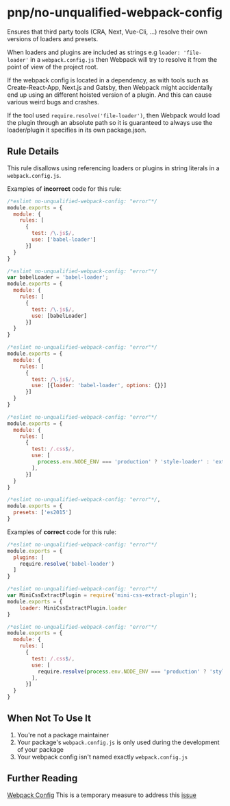 # pnp/no-unqualified-webpack-config

Ensures that third party tools (CRA, Next, Vue-Cli, ...) resolve their own versions of loaders and presets.

When loaders and plugins are included as strings e.g `loader: 'file-loader'` in a `webpack.config.js` then Webpack will try to resolve it from the point of view of the project root. 

If the webpack config is located in a dependency, as with tools such as Create-React-App, Next.js and Gatsby, then Webpack might accidentally end up using an different hoisted version of a plugin. And this can cause various weird bugs and crashes.

If the tool used `require.resolve('file-loader')`, then Webpack would load the plugin through an absolute path so it is guaranteed to always use the loader/plugin it specifies in its own package.json.

## Rule Details

This rule disallows using referencing loaders or plugins in string literals in a `webpack.config.js`.

Examples of **incorrect** code for this rule:

```js
/*eslint no-unqualified-webpack-config: "error"*/
module.exports = { 
  module: {
    rules: [
      {
        test: /\.js$/,
        use: ['babel-loader'] 
      }]
  }
}
```

```js
/*eslint no-unqualified-webpack-config: "error"*/
var babelLoader = 'babel-loader';
module.exports = { 
  module: {
    rules: [
      {
        test: /\.js$/,
        use: [babelLoader]
      }]
  }
}
```

```js
/*eslint no-unqualified-webpack-config: "error"*/
module.exports = { 
  module: {
    rules: [
      {
        test: /\.js$/, 
        use: [{loader: 'babel-loader', options: {}}]
      }]
  } 
}
```

```js
/*eslint no-unqualified-webpack-config: "error"*/
module.exports = { 
  module: {
    rules: [
      {
        test: /.css$/, 
        use: [ 
          process.env.NODE_ENV === 'production' ? 'style-loader' : 'extract-loader'
        ],
      }]
  }
}
```

```js
/*eslint no-unqualified-webpack-config: "error"*/,
module.exports = { 
  presets: ['es2015'] 
}
```

Examples of **correct** code for this rule:

```js
/*eslint no-unqualified-webpack-config: "error"*/
module.exports = { 
  plugins: [ 
    require.resolve('babel-loader') 
  ] 
}
```

```js
/*eslint no-unqualified-webpack-config: "error"*/
var MiniCssExtractPlugin = require('mini-css-extract-plugin'); 
module.exports = { 
    loader: MiniCssExtractPlugin.loader 
}
```

```js
/*eslint no-unqualified-webpack-config: "error"*/
module.exports = { 
  module: { 
    rules: [ 
      { 
        test: /.css$/, 
        use: [ 
          require.resolve(process.env.NODE_ENV === 'production' ? 'style-loader' : 'extract-loader') 
        ], 
      }] 
  }
}
```

## When Not To Use It

1. You're not a package maintainer
2. Your package's `webpack.config.js` is only used during the development of your package
3. Your webpack config isn't named exactly `webpack.config.js`

## Further Reading

[Webpack Config](https://webpack.js.org/configuration/)
This is a temporary measure to address this [issue](https://github.com/webpack/webpack/issues/9648)
